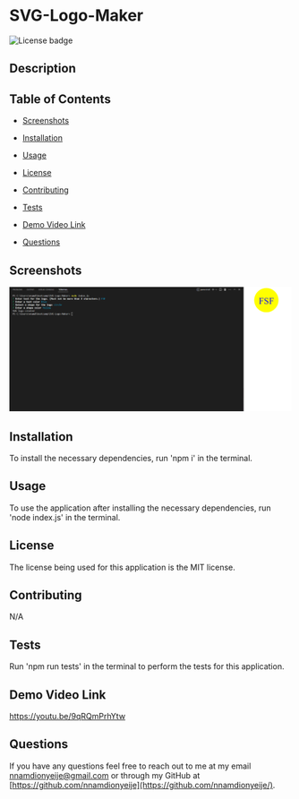 # SVG-Logo-Maker

![License badge](https://img.shields.io/badge/license-MIT-red.svg)

## Description

## Table of Contents

- [Screenshots](#Screenshots)

- [Installation](#installation)

- [Usage](#usage)

- [License](#license)

- [Contributing](#contributing)

- [Tests](#tests)

- [Demo Video Link](#demo-video-link)

- [Questions](#questions)

## Screenshots

![A screenshot of the SVG Logo Maker and the output](./images/SVG-Logo-Screenshot.png)

## Installation

To install the necessary dependencies, run 'npm i' in the terminal.

## Usage

To use the application after installing the necessary dependencies, run 'node index.js' in the terminal.

## License

The license being used for this application is the MIT license.

## Contributing

N/A

## Tests

Run 'npm run tests' in the terminal to perform the tests for this application.

## Demo Video Link

https://youtu.be/9qRQmPrhYtw

## Questions

If you have any questions feel free to reach out to me at my email nnamdionyeije@gmail.com or through my GitHub at [https://github.com/nnamdionyeije](https://github.com/nnamdionyeije/).
